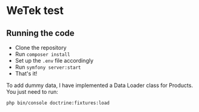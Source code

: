 # WeTek test

## Running the code

- Clone the repository
- Run `composer install`
- Set up the `.env` file accordingly
- Run `symfony server:start`
- That's it!

To add dummy data, I have implemented a Data Loader class for Products. You just need to run:

`php bin/console doctrine:fixtures:load`